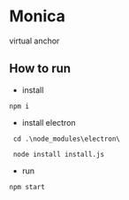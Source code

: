 # Monica

virtual anchor

## How to run 

- install
```shell
npm i
```

- install electron
```shell
 cd .\node_modules\electron\

 node install install.js
```

- run

```shell
npm start
```

